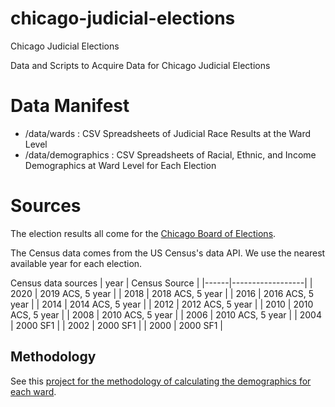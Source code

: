 # chicago-judicial-elections
Chicago Judicial Elections

Data and Scripts to Acquire Data for Chicago Judicial Elections

# Data Manifest
- /data/wards : CSV Spreadsheets of Judicial Race Results at the Ward Level
- /data/demographics : CSV Spreadsheets of Racial, Ethnic, and Income Demographics at Ward Level for Each Election

# Sources
The election results all come for the [Chicago Board of Elections](https://chicagoelections.gov/en/election-results.html).

The Census data comes from the US Census's data API. We use the nearest available year for each election.


Census data sources
| year | Census Source    |
|------|------------------|
| 2020 | 2019 ACS, 5 year |
| 2018 | 2018 ACS, 5 year |
| 2016 | 2016 ACS, 5 year |
| 2014 | 2014 ACS, 5 year |
| 2012 | 2012 ACS, 5 year |
| 2010 | 2010 ACS, 5 year |
| 2008 | 2010 ACS, 5 year |
| 2006 | 2010 ACS, 5 year |
| 2004 | 2000 SF1         |
| 2002 | 2000 SF1         |
| 2000 | 2000 SF1         |

## Methodology

See this [project for the methodology of calculating the demographics for each ward](https://github.com/datamade/ward-demographics#methodology).
